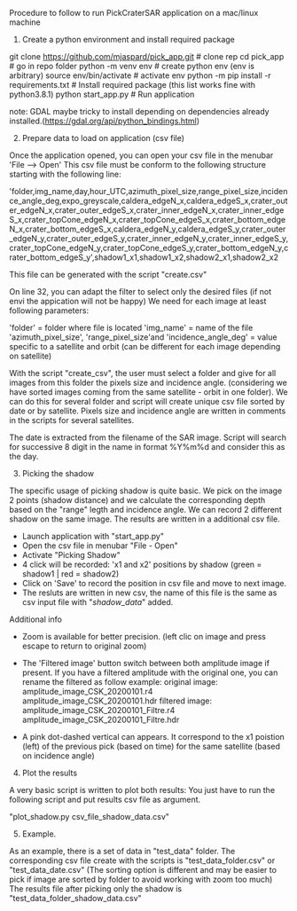 
Procedure to follow to run PickCraterSAR application on a mac/linux machine


1. Create a python environment and install required package

git clone https://github.com/mjaspard/pick_app.git	# clone rep
cd pick_app					# go in repo folder
python -m venv env				# create python env (env is arbitrary)
source env/bin/activate				# activate env
python -m pip install -r requirements.txt	# Install required package (this list works fine with python3.8.1)
python start_app.py				# Run application

note: 	GDAL maybe tricky to install depending on dependencies already installed.(https://gdal.org/api/python_bindings.html)
		


2. Prepare data to load on application (csv file)


Once the application opened, you can open your csv file in the menubar 'File --> Open'
This csv file must be conform to the following structure starting with the following line:

'folder,img_name,day,hour_UTC,azimuth_pixel_size,range_pixel_size,incidence_angle_deg,expo_greyscale,caldera_edgeN_x,caldera_edgeS_x,crater_outer_edgeN_x,crater_outer_edgeS_x,crater_inner_edgeN_x,crater_inner_edgeS_x,crater_topCone_edgeN_x,crater_topCone_edgeS_x,crater_bottom_edgeN_x,crater_bottom_edgeS_x,caldera_edgeN_y,caldera_edgeS_y,crater_outer_edgeN_y,crater_outer_edgeS_y,crater_inner_edgeN_y,crater_inner_edgeS_y,crater_topCone_edgeN_y,crater_topCone_edgeS_y,crater_bottom_edgeN_y,crater_bottom_edgeS_y',shadow1_x1,shadow1_x2,shadow2_x1,shadow2_x2

This file can be generated with the script "create.csv"

On line 32, you can adapt the filter to select only the desired files (if not envi the appication will not be happy)
We need for each image at least following parameters:

'folder' = folder where file is located
'img_name' = name of the file
'azimuth_pixel_size', 'range_pixel_size'and 'incidence_angle_deg' = value specific to a satellite and orbit (can be different for each image depending on satellite)

With the script "create_csv", the user must select a folder and give for all images from this folder the pixels size and incidence angle. (considering we have sorted images coming from the same satellite - orbit in one folder). 
We can do this for several folder and script will create unique csv file sorted by date or by satellite.
Pixels size and incidence angle are written in comments in the scripts for several satellites.


The date is extracted from the filename of the SAR image. Script will search for successive 8 digit in the name in format %Y%m%d and consider this as the day. 


3. Picking the shadow

	
The specific usage of picking shadow is quite basic. We pick on the image 2 points (shadow distance) and we calculate the corresponding depth based on the "range" legth and incidence angle. We can record 2 different shadow on the same image. The results are written in a additional csv file.


-	Launch application with "start_app.py"
- 	Open the csv file in menubar "File - Open"
-	Activate "Picking Shadow"
- 	4 click will be recorded: 'x1 and x2' positions by shadow (green = shadow1 | red = shadow2)
-   Click on 'Save' to record the position in csv file and move to next image.
- 	The resluts are written in new csv, the name of this file is the same as csv input file with "_shadow_data_" added. 

Additional info

-	Zoom is available for better precision. (left clic on image and press escape to return to original zoom)
-	The 'Filtered image' button switch between both amplitude image if present. 
				If you have a filtered amplitude with the original one, you can rename the filtered as follow example:
				original image: 	amplitude_image_CSK_20200101.r4	
				amplitude_image_CSK_20200101.hdr
				filtered image: 	amplitude_image_CSK_20200101_Filtre.r4
				amplitude_image_CSK_20200101_Filtre.hdr

- 	A pink dot-dashed vertical can appears. It correspond to the x1 poistion (left) of the previous pick (based on time) for the same satellite (based on incidence angle)


4. Plot the results

A very basic script is written to plot both results: 
You just have to run the following script and put results csv file as argument.

"plot_shadow.py csv_file_shadow_data.csv"



5. Example.

As an example, there is a set of data in "test_data" folder.
The corresponding csv file create with the scripts is "test_data_folder.csv" or "test_data_date.csv" (The sorting option is different and may be easier to pick if image are sorted by folder to avoid working with zoom too much)
The results file after picking only the shadow is "test_data_folder_shadow_data.csv"






